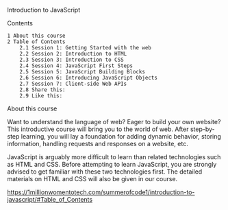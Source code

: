 Introduction to JavaScript

Contents 

    1 About this course
    2 Table of Contents
        2.1 Session 1: Getting Started with the web
        2.2 Session 2: Introduction to HTML
        2.3 Session 3: Introduction to CSS
        2.4 Session 4: JavaScript First Steps
        2.5 Session 5: JavaScript Building Blocks
        2.6 Session 6: Introducing JavaScript Objects
        2.7 Session 7: Client-side Web APIs
        2.8 Share this:
        2.9 Like this:

About this course

Want to understand the language of web? Eager to build your own website? This introductive course will bring you to the world of web. After step-by-step learning, you will lay a foundation for adding dynamic behavior, storing information, handling requests and responses on a website, etc.

JavaScript is arguably more difficult to learn than related technologies such as HTML and CSS. Before attempting to learn JavaScript, you are strongly advised to get familiar with these two technologies first. The detailed materials on HTML and CSS will also be given in our course.


https://1millionwomentotech.com/summerofcode1/introduction-to-javascript/#Table_of_Contents
